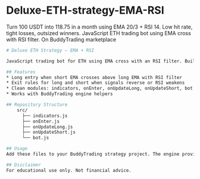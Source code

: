 # Deluxe-ETH-strategy-EMA-RSI
Turn 100 USDT into 118.75 in a month using EMA 20/3 + RSI 14. Low hit rate, tight losses, outsized winners.
JavaScript ETH trading bot using EMA cross with RSI filter. On BuddyTrading marketplace
```bash
# Deluxe ETH Strategy — EMA + RSI

JavaScript trading bot for ETH using EMA cross with an RSI filter. Built for BuddyTrading. Minimal, modular, and ready to extend.

## Features
* Long entry when short EMA crosses above long EMA with RSI filter
* Exit rules for long and short when signals reverse or RSI weakens
* Clean modules: indicators, onEnter, onUpdateLong, onUpdateShort, bot
* Works with BuddyTrading engine helpers

## Repository Structure
    src/
      ├── indicators.js
      ├── onEnter.js
      ├── onUpdateLong.js
      ├── onUpdateShort.js
      └── bot.js

## Usage
Add these files to your BuddyTrading strategy project. The engine provides EMA, RSI, and helper functions at runtime.

## Disclaimer
For educational use only. Not financial advice.
